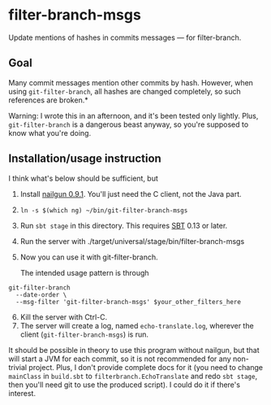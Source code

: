 filter-branch-msgs
==================

Update mentions of hashes in commits messages — for filter-branch.

Goal
----

Many commit messages mention other commits by hash. However, when using `git-filter-branch`, all hashes are changed completely, so such references are broken.*

Warning: I wrote this in an afternoon, and it's been tested only lightly. Plus, `git-filter-branch` is a dangerous beast anyway, so you're supposed to know what you're doing.

Installation/usage instruction
------------------------

I think what's below should be sufficient, but 

1. Install [nailgun 0.9.1](http://www.martiansoftware.com/nailgun/). You'll just need the C client, not the Java part.
2. `ln -s $(which ng) ~/bin/git-filter-branch-msgs`
3. Run `sbt stage` in this directory. This requires [SBT](http://www.scala-sbt.org/) 0.13 or later.
4. Run the server with ./target/universal/stage/bin/filter-branch-msgs
5. Now you can use it with git-filter-branch.

    The intended usage pattern is through

  ```
  git-filter-branch
    --date-order \
    --msg-filter 'git-filter-branch-msgs' $your_other_filters_here
  ```

6. Kill the server with Ctrl-C.
7. The server will create a log, named `echo-translate.log`, wherever the client (`git-filter-branch-msgs`) is run.

It should be possible in theory to use this program without nailgun, but that will start a JVM for each commit, so it is not recommended for any non-trivial project.
Plus, I don't provide complete docs for it (you need to change `mainClass` in `build.sbt` to `filterbranch.EchoTranslate` and redo `sbt stage`, then you'll need git to use the produced script). I could do it if there's interest.
